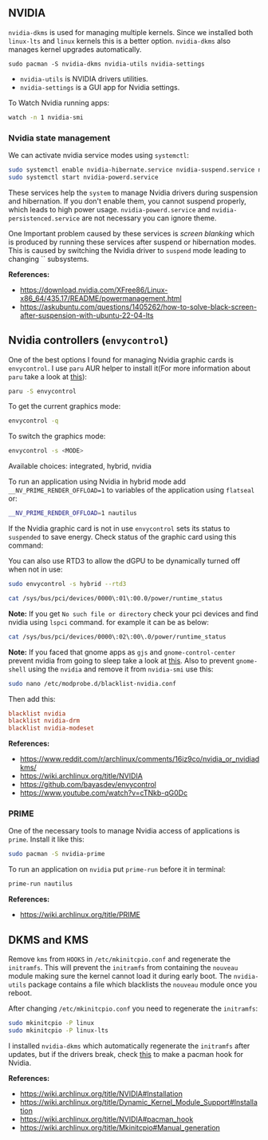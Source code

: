## NVIDIA

`nvidia-dkms` is used for managing multiple kernels. Since we installed both `linux-lts` and `linux` kernels this is a better option. `nvidia-dkms` also manages kernel upgrades automatically.

```shell
sudo pacman -S nvidia-dkms nvidia-utils nvidia-settings
```

- `nvidia-utils` is NVIDIA drivers utilities.
- `nvidia-settings` is a GUI app for Nvidia settings.

To Watch Nvidia running apps:

```bash
watch -n 1 nvidia-smi
```

### Nvidia state management

We can activate nvidia service modes using `systemctl`:

```bash
sudo systemctl enable nvidia-hibernate.service nvidia-suspend.service nvidia-resume.service nvidia-powerd.service nvidia-persistenced.service
sudo systemctl start nvidia-powerd.service
```

These services help the `system` to manage Nvidia drivers during suspension and hibernation. If you don't enable them, you cannot suspend properly, which leads to high power usage. `nvidia-powerd.service` and `nvidia-persistenced.service` are not necessary you can ignore theme.

One Important problem caused by these services is _screen blanking_ which is produced by running these services after suspend or hibernation modes. This is caused by switching the Nvidia driver to `suspend` mode leading to changing `` subsystems.

**References:**

- <https://download.nvidia.com/XFree86/Linux-x86_64/435.17/README/powermanagement.html>
- <https://askubuntu.com/questions/1405262/how-to-solve-black-screen-after-suspension-with-ubuntu-22-04-lts>

## Nvidia controllers (`envycontrol`)

One of the best options I found for managing Nvidia graphic cards is `envycontrol`. I use `paru` AUR helper to install it(For more information about `paru` take a look at [this](#paru-aur-helper)):

```bash
paru -S envycontrol
```

To get the current graphics mode:

```bash
envycontrol -q
```

To switch the graphics mode:

```bash
envycontrol -s <MODE>
```

Available choices: integrated, hybrid, nvidia

To run an application using Nvidia in hybrid mode add `__NV_PRIME_RENDER_OFFLOAD=1` to variables of the application using `flatseal` or:

```bash
__NV_PRIME_RENDER_OFFLOAD=1 nautilus
```

If the Nvidia graphic card is not in use `envycontrol` sets its status to `suspended` to save energy. Check status of the graphic card using this command:

You can also use RTD3 to allow the dGPU to be dynamically turned off when not in use:

```bash
sudo envycontrol -s hybrid --rtd3
```

```bash
cat /sys/bus/pci/devices/0000\:01\:00.0/power/runtime_status
```

**Note:** If you get `No such file or directory` check your pci devices and find nvidia using `lspci` command. for example it can be as below:

```bash
cat /sys/bus/pci/devices/0000\:02\:00\.0/power/runtime_status
```

**Note:** If you faced that gnome apps as `gjs` and `gnome-control-center` prevent nvidia from going to sleep take a look at [this](../06_gnome_on_wayland_and_x11/3_gtk.md#gtk-4-applications-are-slow). Also to prevent `gnome-shell` using the `nvidia` and remove it from `nvidia-smi` use this:

```bash
sudo nano /etc/modprobe.d/blacklist-nvidia.conf
```

Then add this:

```conf
blacklist nvidia
blacklist nvidia-drm
blacklist nvidia-modeset
```

**References:**

- <https://www.reddit.com/r/archlinux/comments/16iz9co/nvidia_or_nvidiadkms/>
- <https://wiki.archlinux.org/title/NVIDIA>
- <https://github.com/bayasdev/envycontrol>
- <https://www.youtube.com/watch?v=cTNkb-qG0Dc>

### PRIME

One of the necessary tools to manage Nvidia access of applications is `prime`.
Install it like this:

```bash
sudo pacman -S nvidia-prime
```

To run an application on `nvidia` put `prime-run` before it in terminal:

```bash
prime-run nautilus
```

**References:**

- <https://wiki.archlinux.org/title/PRIME>

## DKMS and KMS

Remove `kms` from `HOOKS` in `/etc/mkinitcpio.conf` and regenerate the `initramfs`. This will prevent the `initramfs` from containing the `nouveau` module making sure the kernel cannot load it during early boot. The `nvidia-utils` package contains a file which blacklists the `nouveau` module once you reboot.

After changing `/etc/mkinitcpio.conf` you need to regenerate the `initramfs`:

```bash
sudo mkinitcpio -P linux
sudo mkinitcpio -P linux-lts
```

I installed `nvidia-dkms` which automatically regenerate the `initramfs` after updates, but if the drivers break, check [this](https://wiki.archlinux.org/title/NVIDIA#pacman_hook) to make a pacman hook for Nvidia.

**References:**

- <https://wiki.archlinux.org/title/NVIDIA#Installation>
- <https://wiki.archlinux.org/title/Dynamic_Kernel_Module_Support#Installation>
- <https://wiki.archlinux.org/title/NVIDIA#pacman_hook>
- <https://wiki.archlinux.org/title/Mkinitcpio#Manual_generation>

